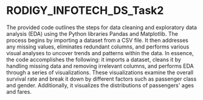 # RODIGY_INFOTECH_DS_Task2

The provided code outlines the steps for data cleaning and exploratory data analysis (EDA) using the Python libraries Pandas and Matplotlib. The process begins by importing a dataset from a CSV file. It then addresses any missing values, eliminates redundant columns, and performs various visual analyses to uncover trends and patterns within the data.
In essence, the code accomplishes the following: it imports a dataset, cleans it by handling missing data and removing irrelevant columns, and performs EDA through a series of visualizations. These visualizations examine the overall survival rate and break it down by different factors such as passenger class and gender. Additionally, it visualizes the distributions of passengers' ages and fares.

